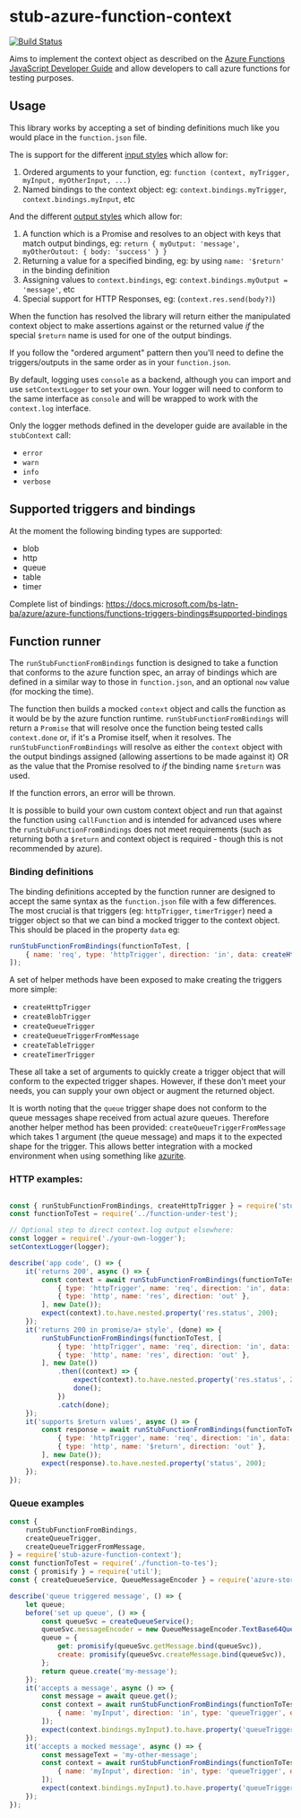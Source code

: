 # stub-azure-function-context

[![Build Status](https://semaphoreci.com/api/v1/willmorgan/stub-azure-function-context/branches/develop/badge.svg)](https://semaphoreci.com/willmorgan/stub-azure-function-context)

Aims to implement the context object as described on the [Azure Functions JavaScript Developer Guide](https://docs.microsoft.com/en-us/azure/azure-functions/functions-reference-node#context-object)
and allow developers to call azure functions for testing purposes.

## Usage

This library works by accepting a set of binding definitions much like you would place in the `function.json` file.

The is support for the different [input styles](https://docs.microsoft.com/en-us/azure/azure-functions/functions-reference-node#inputs)
 which allow for:

1. Ordered arguments to your function, eg: `function (context, myTrigger, myInput, myOtherInput, ...)`
2. Named bindings to the context object: eg: `context.bindings.myTrigger`, `context.bindings.myInput`, etc

And the different [output styles](https://docs.microsoft.com/en-us/azure/azure-functions/functions-reference-node#outputs)
which allow for:

1. A function which is a Promise and resolves to an object with keys that match output bindings, eg:
 `return { myOutput: 'message', myOtherOutout: { body: 'success' } }`
2. Returning a value for a specified binding, eg: by using `name: '$return'` in the binding definition
3. Assigning values to `context.bindings`, eg: `context.bindings.myOutput = 'message'`, etc
4. Special support for HTTP Responses, eg: (`context.res.send(body?)`)

When the function has resolved the library will return either the manipulated context object to make assertions
against or the returned value *if* the special `$return` name is used for one of the output bindings.

If you follow the "ordered argument" pattern then you'll need to define the triggers/outputs in the same order
as in your `function.json`.

By default, logging uses `console` as a backend, although you can import and use `setContextLogger` to set your own.
Your logger will need to conform to the same interface as `console` and will be wrapped to work with the `context.log` interface.

Only the logger methods defined in the developer guide are available in the `stubContext` call:

  * `error`
  * `warn`
  * `info`
  * `verbose`

## Supported triggers and bindings

At the moment the following binding types are supported:

 - blob
 - http
 - queue
 - table
 - timer
 
 Complete list of bindings: https://docs.microsoft.com/bs-latn-ba/azure/azure-functions/functions-triggers-bindings#supported-bindings

## Function runner

The `runStubFunctionFromBindings` function is designed to take a function that conforms to the azure function spec, an array of bindings
which are defined in a similar way to those in `function.json`, and an optional `now` value (for mocking the time).

The function then builds a mocked `context` object and calls the function as it would be by the azure function runtime.
`runStubFunctionFromBindings` will return a `Promise` that will resolve once the function being tested calls `context.done`
or, if it's a Promise itself, when it resolves. The `runStubFunctionFromBindings` will resolve as either the `context` object
with the output bindings assigned (allowing assertions to be made against it) OR as the value that the Promise resolved to *if*
the binding name `$return` was used.

If the function errors, an error will be thrown.

It is possible to build your own custom context object and run that against the function using `callFunction` and is intended for
advanced uses where the `runStubFunctionFromBindings` does not meet requirements (such as returning both a `$return` and context
object is required - though this is not recommended by azure).

### Binding definitions

The binding definitions accepted by the function runner are designed to accept the same syntax as the `function.json` file with a
few differences. The most crucial is that triggers (eg: `httpTrigger`, `timerTrigger`) need a trigger object so that we can bind
a mocked trigger to the context object. This should be placed in the property `data` eg:

```js
runStubFunctionFromBindings(functionToTest, [
    { name: 'req', type: 'httpTrigger', direction: 'in', data: createHttpTrigger() },
]);
```

A set of helper methods have been exposed to make creating the triggers more simple:

 - `createHttpTrigger`
 - `createBlobTrigger`
 - `createQueueTrigger`
 - `createQueueTriggerFromMessage`
 - `createTableTrigger`
 - `createTimerTrigger`
 
 These all take a set of arguments to quickly create a trigger object that will conform to the expected trigger shapes.
 However, if these don't meet your needs, you can supply your own object or augment the returned object.
 
 It is worth noting that the `queue` trigger shape does not conform to the queue messages shape received from actual azure queues.
 Therefore another helper method has been provided: `createQueueTriggerFromMessage` which takes 1 argument (the queue message) and
 maps it to the expected shape for the trigger. This allows better integration with a mocked environment when using something
 like [azurite](https://hub.docker.com/_/microsoft-azure-storage-azurite).

### HTTP examples:

```js

const { runStubFunctionFromBindings, createHttpTrigger } = require('stub-azure-function-context');
const functionToTest = require('../function-under-test');

// Optional step to direct context.log output elsewhere:
const logger = require('./your-own-logger');
setContextLogger(logger);

describe('app code', () => {
	it('returns 200', async () => {
        const context = await runStubFunctionFromBindings(functionToTest, [
            { type: 'httpTrigger', name: 'req', direction: 'in', data: createHttpTrigger('GET', 'http://example.com') },
            { type: 'http', name: 'res', direction: 'out' },
        ], new Date());
	    expect(context).to.have.nested.property('res.status', 200);
	});
	it('returns 200 in promise/a+ style', (done) => {
		runStubFunctionFromBindings(functionToTest, [
            { type: 'httpTrigger', name: 'req', direction: 'in', data: createHttpTrigger('GET', 'http://example.com') },
            { type: 'http', name: 'res', direction: 'out' },
        ], new Date())
			.then((context) => {
				expect(context).to.have.nested.property('res.status', 200);
				done();
			})
			.catch(done);
	});
    it('supports $return values', async () => {
        const response = await runStubFunctionFromBindings(functionToTest, [
            { type: 'httpTrigger', name: 'req', direction: 'in', data: createHttpTrigger('GET', 'http://example.com') },
            { type: 'http', name: '$return', direction: 'out' },
        ], new Date());
        expect(response).to.have.nested.property('status', 200);
    });
});
```

### Queue examples

```js
const { 
    runStubFunctionFromBindings,
    createQueueTrigger,
    createQueueTriggerFromMessage,
} = require('stub-azure-function-context');
const functionToTest = require('./function-to-tes');
const { promisify } = require('util');
const { createQueueService, QueueMessageEncoder } = require('azure-storage');

describe('queue triggered message', () => {
    let queue;
    before('set up queue', () => {
        const queueSvc = createQueueService();
        queueSvc.messageEncoder = new QueueMessageEncoder.TextBase64QueueMessageEncoder();
        queue = {
            get: promisify(queueSvc.getMessage.bind(queueSvc)),
            create: promisify(queueSvc.createMessage.bind(queueSvc)),
        };
        return queue.create('my-message');
    });
    it('accepts a message', async () => {
        const message = await queue.get();
        const context = await runStubFunctionFromBindings(functionToTest, [
            { name: 'myInput', direction: 'in', type: 'queueTrigger', data: createQueueTriggerFromMessage(message) }
        ]);
        expect(context.bindings.myInput).to.have.property('queueTrigger', 'my-message');
    });
    it('accepts a mocked message', async () => {
        const messageText = 'my-other-message';
        const context = await runStubFunctionFromBindings(functionToTest, [
            { name: 'myInput', direction: 'in', type: 'queueTrigger', data: createQueueTrigger(messageText) }
        ]);
        expect(context.bindings.myInput).to.have.property('queueTrigger', 'my-other-message');
    });
});
```
